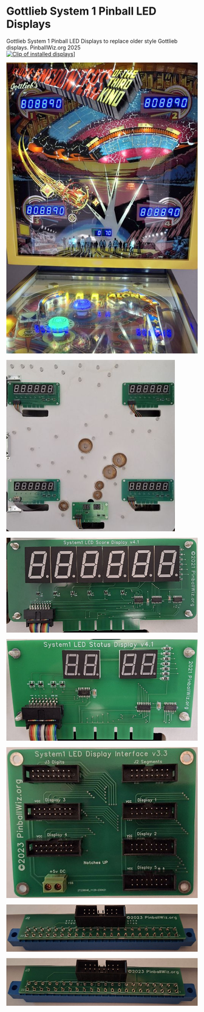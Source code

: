 # Gottlieb System 1 Pinball LED Displays

Gottlieb System 1 Pinball LED Displays to replace older style Gottlieb displays. PinballWiz.org 2025  
[![Clip of installed displays](https://img.youtube.com/vi/GrI5SUkYvOc/hqdefault.jpg)](https://www.youtube.com/watch?v=GrI5SUkYvOc)]

![Model](displays_active.jpg)  

![Model](sys1_displays.jpg)  

![Model](sys1_score_display.jpg)  

![Model](sys1_status_display.jpg)  

![Model](sys1_display_int.jpg)  

![Model](sys1_J2_adapter.jpg)  

![Model](sys1_J3_adapter.jpg)  

